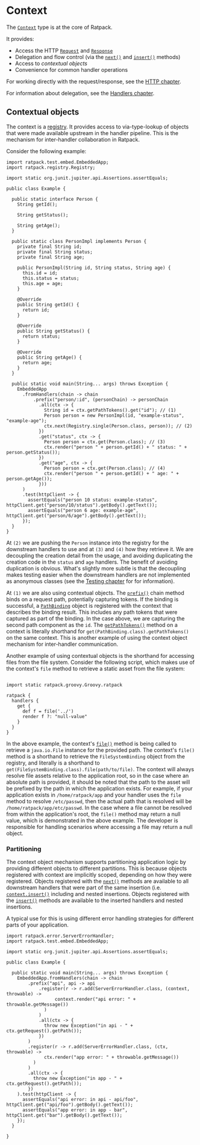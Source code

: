# Context

The [`Context`](api/ratpack/handling/Context.html) type is at the core of Ratpack.

It provides:

* Access the HTTP [`Request`](api/ratpack/http/Request.html) and [`Response`](api/ratpack/http/Response.html)
* Delegation and flow control (via the [`next()`](api/ratpack/handling/Context.html#next%28%29) and [`insert()`](api/ratpack/handling/Context.html#insert%28ratpack.handling.Handler...%29) methods)
* Access to _contextual objects_
* Convenience for common handler operations

For working directly with the request/response, see the [HTTP chapter](http.html).

For information about delegation, see the [Handlers chapter](handlers.html).

## Contextual objects

The context is a [registry](api/ratpack/registry/Registry.html).
It provides access to via-type-lookup of objects that were made available upstream in the handler pipeline.
This is the mechanism for inter-handler collaboration in Ratpack.

Consider the following example:

```language-java
import ratpack.test.embed.EmbeddedApp;
import ratpack.registry.Registry;

import static org.junit.jupiter.api.Assertions.assertEquals;

public class Example {

  public static interface Person {
    String getId();

    String getStatus();

    String getAge();
  }

  public static class PersonImpl implements Person {
    private final String id;
    private final String status;
    private final String age;

    public PersonImpl(String id, String status, String age) {
      this.id = id;
      this.status = status;
      this.age = age;
    }

    @Override
    public String getId() {
      return id;
    }

    @Override
    public String getStatus() {
      return status;
    }

    @Override
    public String getAge() {
      return age;
    }
  }

  public static void main(String... args) throws Exception {
    EmbeddedApp
      .fromHandlers(chain -> chain
          .prefix("person/:id", (personChain) -> personChain
            .all(ctx -> {
              String id = ctx.getPathTokens().get("id"); // (1)
              Person person = new PersonImpl(id, "example-status", "example-age");
              ctx.next(Registry.single(Person.class, person)); // (2)
            })
            .get("status", ctx -> {
              Person person = ctx.get(Person.class); // (3)
              ctx.render("person " + person.getId() + " status: " + person.getStatus());
            })
            .get("age", ctx -> {
              Person person = ctx.get(Person.class); // (4)
              ctx.render("person " + person.getId() + " age: " + person.getAge());
            }))
      )
      .test(httpClient -> {
        assertEquals("person 10 status: example-status", httpClient.get("person/10/status").getBody().getText());
        assertEquals("person 6 age: example-age", httpClient.get("person/6/age").getBody().getText());
      });
  }
}
```

At `(2)` we are pushing the `Person` instance into the registry for the downstream handlers to use and at `(3)` and `(4)` how they retrieve it.
We are decoupling the creation detail from the usage, and avoiding duplicating the creation code in the `status` and `age` handlers.
The benefit of avoiding duplication is obvious.
What's slightly more subtle is that the decoupling makes testing easier when the downstream handlers are not implemented as anonymous classes (see the [Testing chapter](testing.html) for for information).

At `(1)` we are also using contextual objects.
The [`prefix()`](api/ratpack/handling/Chain.html#prefix%28java.lang.String,ratpack.func.Action%29) chain method binds on a request path, potentially capturing tokens.
If the binding is successful, a [`PathBinding`](api/ratpack/path/PathBinding.html) object is registered with the context that describes the binding result.
This includes any path tokens that were captured as part of the binding.
In the case above, we are capturing the second path component as the `id`.
The [`getPathTokens()`](api/ratpack/handling/Context.html#getPathTokens%28%29) method on a context is literally shorthand for `get(PathBinding.class).getPathTokens()` on the same context.
This is another example of using the context object mechanism for inter-handler communication.

Another example of using contextual objects is the shorthand for accessing files from the file system. Consider the following script, which makes use of the context's `file` method to retrieve a static asset from the file system:

```language-groovy groovy-ratpack-dsl

import static ratpack.groovy.Groovy.ratpack

ratpack {
  handlers {
    get {
      def f = file('../')
      render f ?: "null-value"
    }
  }
}
```

In the above example, the context's [`file()`](api/ratpack/handling/Context.html#file%28java.lang.String%29) method is being called to retrieve a `java.io.File` instance for the provided path.
The context's `file()` method is a shorthand to retrieve the `FileSystemBinding` object from the registry, and literally is a shorthand to `get(FileSystemBinding.class).file(path/to/file)`.
The context will always resolve file assets relative to the application root, so in the case where an absolute path is provided, it should be noted that the path to the asset will be prefixed by the path in which the application exists. For example, if your application exists in `/home/ratpack/app` and your handler uses the `file` method to resolve `/etc/passwd`, then the actual path that is resolved will be `/home/ratpack/app/etc/passwd`.
In the case where a file cannot be resolved from within the application's root, the `file()` method may return a null value, which is demonstrated in the above example. The developer is responsible for handling scenarios where accessing a file may return a null object.

### Partitioning

The context object mechanism supports partitioning application logic by providing different objects to different partitions.
This is because objects registered with context are implicitly scoped, depending on how they were registered.
Objects registered with the [`next()`](api/ratpack/handling/Context.html#next%28ratpack.registry.Registry%29) methods are available to all downstream handlers that
were part of the same insertion (i.e. [`context.insert()`](api/ratpack/handling/Context.html#insert%28ratpack.handling.Handler...%29) including and nested insertions.
Objects registered with the [`insert()`](api/ratpack/handling/Context.html#insert%28ratpack.registry.Registry,ratpack.handling.Handler...%29) methods are available to the inserted handlers and
nested insertions.

A typical use for this is using different error handling strategies for different parts of your application.

```language-java
import ratpack.error.ServerErrorHandler;
import ratpack.test.embed.EmbeddedApp;

import static org.junit.jupiter.api.Assertions.assertEquals;

public class Example {

  public static void main(String... args) throws Exception {
    EmbeddedApp.fromHandlers(chain -> chain
        .prefix("api", api -> api
            .register(r -> r.add(ServerErrorHandler.class, (context, throwable) ->
                  context.render("api error: " + throwable.getMessage())
              )
            )
            .all(ctx -> {
              throw new Exception("in api - " + ctx.getRequest().getPath());
            })
        )
        .register(r -> r.add(ServerErrorHandler.class, (ctx, throwable) ->
              ctx.render("app error: " + throwable.getMessage())
          )
        )
        .all(ctx -> {
          throw new Exception("in app - " + ctx.getRequest().getPath());
        })
    ).test(httpClient -> {
      assertEquals("api error: in api - api/foo", httpClient.get("api/foo").getBody().getText());
      assertEquals("app error: in app - bar", httpClient.get("bar").getBody().getText());
    });
  }

}
```
